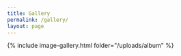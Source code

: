```yaml
---
title: Gallery
permalink: /gallery/
layout: page
---
```


{% include image-gallery.html folder="/uploads/album" %}
